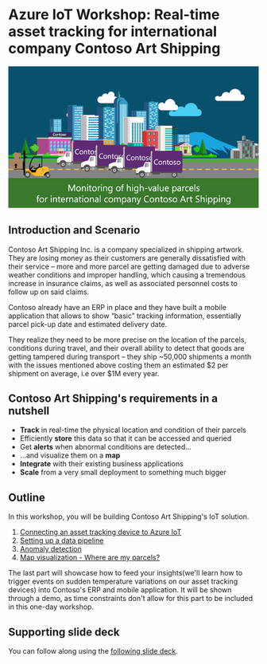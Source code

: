 # Azure IoT Workshop: Real-time asset tracking for international company Contoso Art Shipping

![Contoso Intro image](assets/contoso-art-shipping.png)

## Introduction and Scenario

Contoso Art Shipping Inc. is a company specialized in shipping artwork. They are losing money as their customers are generally dissatisfied with their service – more and more parcel are getting damaged due to adverse weather conditions and improper handling, which causing a tremendous increase in insurance claims, as well as associated personnel costs to follow up on said claims.

Contoso already have an ERP in place and they have built a mobile application that allows to show “basic” tracking information, essentially parcel pick-up date and estimated delivery date.

They realize they need to be more precise on the location of the parcels, conditions during travel, and their overall ability to detect that goods are getting tampered during transport – they ship ~50,000 shipments a month with the issues mentioned above costing them an estimated \$2 per shipment on average, i.e over \$1M every year.

## Contoso Art Shipping's requirements in a nutshell

* **Track** in real-time the physical location and condition of their parcels
* Efficiently **store** this data so that it can be accessed and queried
* Get **alerts** when abnormal conditions are detected…
* …and visualize them on a **map**
* **Integrate** with their existing business applications
* **Scale** from a very small deployment to something much bigger

## Outline

In this workshop, you will be building Contoso Art Shipping's IoT solution.

1. [Connecting an asset tracking device to Azure IoT](step-001-connecting-a-device/)
2. [Setting up a data pipeline](step-002-setting-up-data-pipeline/)
3. [Anomaly detection](step-003-anomaly-detection/)
4. [Map visualization - Where are my parcels?](step-004-map-visualization/)

The last part will showcase how to feed your insights(we'll learn how to trigger events on sudden temperature variations on our asset tracking devices) into Contoso's ERP and mobile application. It will be shown through a demo, as time constraints don't allow for this part to be included in this one-day workshop.

## Supporting slide deck

You can follow along using the [following slide deck](assets/Azure&#32;IoT&#32;Workshop&#32;-&#32;Realtime&#32;asset&#32;tracking.pdf).
